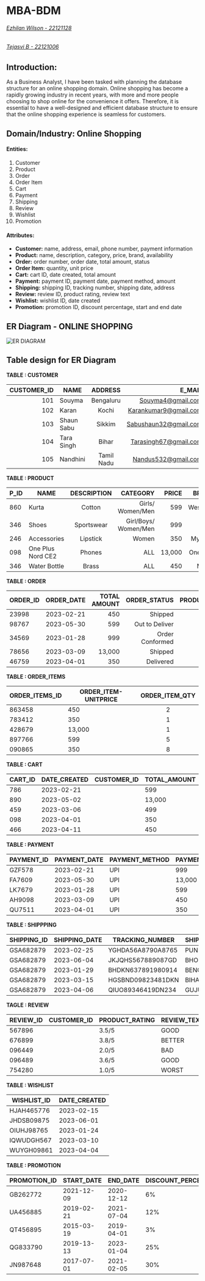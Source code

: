 # MBA-BDM
###### [Ezhilan Wilson - 22121128](https://github.com/EzhianWilson)
###### [Tejasvi B - 22121006](https://github.com/tejbasu)

## **Introduction:**

As a Business Analyst, I have been tasked with planning the database structure for an online shopping domain. Online shopping has become a rapidly growing industry in recent years, with more and more people choosing to shop online for the convenience it offers. Therefore, it is essential to have a well-designed and efficient database structure to ensure that the online shopping experience is seamless for customers.

## **Domain/Industry:** Online Shopping

#### **Entities:**

1. Customer
2. Product
3. Order
4. Order Item
5. Cart
6. Payment
7. Shipping
8. Review
9. Wishlist
10. Promotion

#### **Attributes:**

* **Customer:** name, address, email, phone number, payment information
* **Product:** name, description, category, price, brand, availability
* **Order:** order number, order date, total amount, status
* **Order Item:** quantity, unit price
* **Cart:** cart ID, date created, total amount
* **Payment:** payment ID, payment date, payment method, amount
* **Shipping:** shipping ID, tracking number, shipping date, address
* **Review:** review ID, product rating, review text
* **Wishlist:** wishlist ID, date created
* **Promotion:** promotion ID, discount percentage, start and end date


## ER Diagram - ONLINE SHOPPING
![ER DIAGRAM](https://user-images.githubusercontent.com/126074324/234166650-55ba937e-c04e-4053-9aed-0cfdee67a23d.jpg)


## Table design for ER Diagram

**TABLE : CUSTOMER**

|CUSTOMER_ID| NAME          | ADDRESS       | E_MAIL                |PHONE_NO. | PAYMENT_INFO |ORDER_ID | 
|----------:| ------------- |:-------------:| ---------------------:|---------:|-------------:|---------|
|101        |   Souyma      |Bengaluru      |Souyma4@gmail.com      |7865498712|COD           |         |                    
|102        |    Karan      |Kochi          |Karankumar9@gmail.com  |9976540987|Credit Card   |         |                    
|103        |  Shaun Sabu   |Sikkim         |Sabushaun32@gmail.com  |6578943210|COD           |         |          
|104        |  Tara Singh   |Bihar          |Tarasingh67@gmail.com  |8618212489|UPI           |         |                   
|105        |  Nandhini     |Tamil Nadu     |Nandus532@gmail.com    |8763043210|Debit Card    |         |        


**TABLE : PRODUCT**

|P_ID| NAME              | DESCRIPTION   | CATEGORY              |PRICE     | BRAND        | AVAILABILITY |PROMOTION_ID | WISHLIST_ID |
|----| -------------     |:-------------:| ---------------------:|---------:|-------------:|-------------:|-------------|-------------|
|860 |Kurta              | Cotton        |Girls/ Women/Men       |599       |Westside      |Yes           |             |             |
|346 |Shoes              | Sportswear    |Girl/Boys/ Women/Men   |999       |Nike          |Yes           |             |             |
|246 |Accessories        | Lipstick      | Women                 |350       |MyGlam        |Yes           |             |             |
|098 |One Plus Nord CE2  | Phones        |ALL                    |13,000    |One Plus      |Yes           |             |             |
|346 |Water Bottle       |Brass          |ALL                    |450       |Milton        |Yes           |             |             |


**TABLE : ORDER**

| ORDER_ID  | ORDER_DATE    | TOTAL AMOUNT    |ORDER_STATUS     |PRODUCT_ID | PAYMENT_ID | SHIPPING_ID | ORDER_ITEMS_ID |
| --------- |:-------------:| ---------------:|----------------:|-----------|------------|-------------|----------------|
|23998      |2023-02-21     |450              |Shipped          |           |            |             |                | 
|98767      |2023-05-30     |599              |Out to Deliver   |           |            |             |                |          
|34569      |2023-01-28     |999              |Order Conformed  |           |            |             |                | 
|78656      |2023-03-09     |13,000           |Shipped          |           |            |             |                | 
|46759      |2023-04-01     |350              |Delivered        |           |            |             |                |

**TABLE : ORDER_ITEMS**

|ORDER_ITEMS_ID | ORDER_ITEM-UNITPRICE  | ORDER_ITEM_QTY   |
|---------------| --------------------- |:----------------:|
|863458         |450                    |2                 |
|783412         |350                    |1                 |
|428679         |13,000                 |1                 |
|897766         |599                    |5                 |
|090865         |350                    |8                 |


**TABLE : CART**

|CART_ID| DATE_CREATED |CUSTOMER_ID | TOTAL_AMOUNT |
|-------|--------------|------------|--------------|
|786    |2023-02-21    |            |599           |
|890    |2023-05-02    |            |13,000        |
|459    |2023-03-06    |            |499           |
|098    |2023-04-01    |            |350           |
|466    |2023-04-11    |            |450           |

**TABLE : PAYMENT**

|PAYMENT_ID| PAYMENT_DATE| PAYMENT_METHOD| PAYMENT_AMOUNT|
|----------|-------------|---------------|---------------|
|GZF578    |2023-02-21   |UPI            |999            |
|FA7609    |2023-05-30   |UPI            |13,000         |
|LK7679    |2023-01-28   |UPI            |599            |
|AH9098    |2023-03-09   |UPI            |450            |
|QU7511    |2023-04-01   |UPI            |350            |

**TABLE : SHIPPPING**

|SHIPPING_ID| SHIPPING_DATE | TRACKING_NUMBER | SHIPPING_ADDRESS |
|-----------|---------------|-----------------|------------------|
|GSA682879  |2023-02-25     |YGHDA56A8790A8765|PUNE              |
|GSA682879  |2023-06-04     |JKJQHS567889087GD|BHOPAL            |
|GSA682879  |2023-01-29     |BHDKN637891980914|BENGALURU         |
|GSA682879  |2023-03-15     |HGSBND09823481DKN|BIHAR             |
|GSA682879  |2023-04-06     |QIUO89346419DN234|GUJURAT           |

**TAGLE : REVIEW**

|REVIEW_ID|CUSTOMER_ID | PRODUCT_RATING | REVIEW_TEXT|
|---------|----------- |----------------|------------|
|567896   |            |3.5/5           |GOOD        |
|676899   |            |3.8/5           |BETTER      |
|096449   |            |2.0/5           |BAD         |
|096489   |            |3.6/5           |GOOD        |
|754280   |            |1.0/5           |WORST       |

**TABLE : WISHLIST**

|WISHLIST_ID | DATE_CREATED |
|------------|--------------|
|HJAH465776  |2023-02-15    |
|JHDSB09875  |2023-06-01    |
|OIUHJ98765  |2023-01-24    |
|IQWUDGH567  |2023-03-10    |
|WUYGH09861  |2023-04-04    |

**TABLE : PROMOTION**

|PROMOTION_ID | START_DATE | END_DATE | DISCOUNT_PERCENTAGE |
|-------------|------------|----------|---------------------|
|GB262772     |2021-12-09  |2020-12-12|6%                   |
|UA456885     |2019-02-21  |2021-07-04|12%                  |
|QT456895     |2015-03-19  |2019-04-01|3%                   |
|QG833790     |2019-13-13  |2023-01-04|25%                  |
|JN987648     |2017-07-01  |2021-02-05|30%                  |

